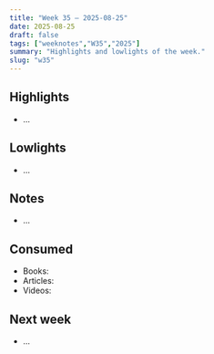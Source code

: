 ```yaml
---
title: "Week 35 — 2025-08-25"
date: 2025-08-25
draft: false
tags: ["weeknotes","W35","2025"]
summary: "Highlights and lowlights of the week."
slug: "w35"
---
```


## Highlights
- …

## Lowlights
- …

## Notes
- …

## Consumed
- Books:
- Articles:
- Videos:

## Next week
- …

